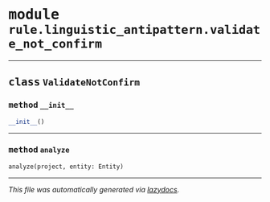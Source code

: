 <!-- markdownlint-disable -->

# <kbd>module</kbd> `rule.linguistic_antipattern.validate_not_confirm`






---

## <kbd>class</kbd> `ValidateNotConfirm`




### <kbd>method</kbd> `__init__`

```python
__init__()
```








---

### <kbd>method</kbd> `analyze`

```python
analyze(project, entity: Entity)
```








---

_This file was automatically generated via [lazydocs](https://github.com/ml-tooling/lazydocs)._
